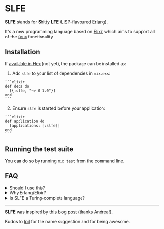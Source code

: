 # SLFE

**SLFE** stands for **S**hitty [**LFE**](http://lfe.io/) ([LISP](https://www.common-lisp.net/)-flavoured [Erlang](http://www.erlang.org/)).

It's a new programming language based on [Elixir](https://github.com/elixir-lang/elixir) which aims to support all of the [`Enum`](http://elixir-lang.org/docs/stable/elixir/Enum.html) functionality.

## Installation

If [available in Hex](https://hex.pm/docs/publish) (not yet), the package can be installed as:

  1. Add `slfe` to your list of dependencies in `mix.exs`:

    ```elixir
    def deps do
      [{:slfe, "~> 0.1.0"}]
    end
    ```

  2. Ensure `slfe` is started before your application:

    ```elixir
    def application do
      [applications: [:slfe]]
    end
    ```


## Running the test suite

You can do so by running `mix test` from the command line.


## FAQ

<details>
  <summary>Should I use this?</summary>

Probably not. This is actually just an experiment, so I wouldn't recommend people using it to build actual programs. But feel free to use it anyway if you want.
</details>

<details>
  <summary>Why Erlang/Elixir?</summary>

[`leex`](http://erlang.org/doc/man/leex.html) and [`yecc`](http://erlang.org/doc/man/yecc.html) are the powerful Erlang alternatives to [`lex`](http://en.wikipedia.org/wiki/Lex_(software)) and [`yacc`](https://en.wikipedia.org/wiki/Yacc). I like Erlang, and Elixir is pretty rad too. So why not.
</details>

<details>
  <summary>Is SLFE a Turing-complete language?</summary>

Yeah, I guess.
</details>

---

**SLFE** was inspired by [this blog post](http://andrealeopardi.com/posts/tokenizing-and-parsing-in-elixir-using-leex-and-yecc/) (thanks Andrea!).

Kudos to [lpil](https://github.com/lpil) for the name suggestion and for being awesome.

